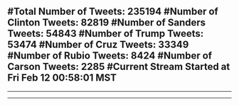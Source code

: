 #Total Number of Tweets: 235194 
#Number of Clinton Tweets: 82819
#Number of Sanders Tweets: 54843
#Number of Trump Tweets: 53474
#Number of Cruz Tweets: 33349
#Number of Rubio Tweets: 8424
#Number of Carson Tweets: 2285
#Current Stream Started at Fri Feb 12 00:58:01 MST
---
---
---
